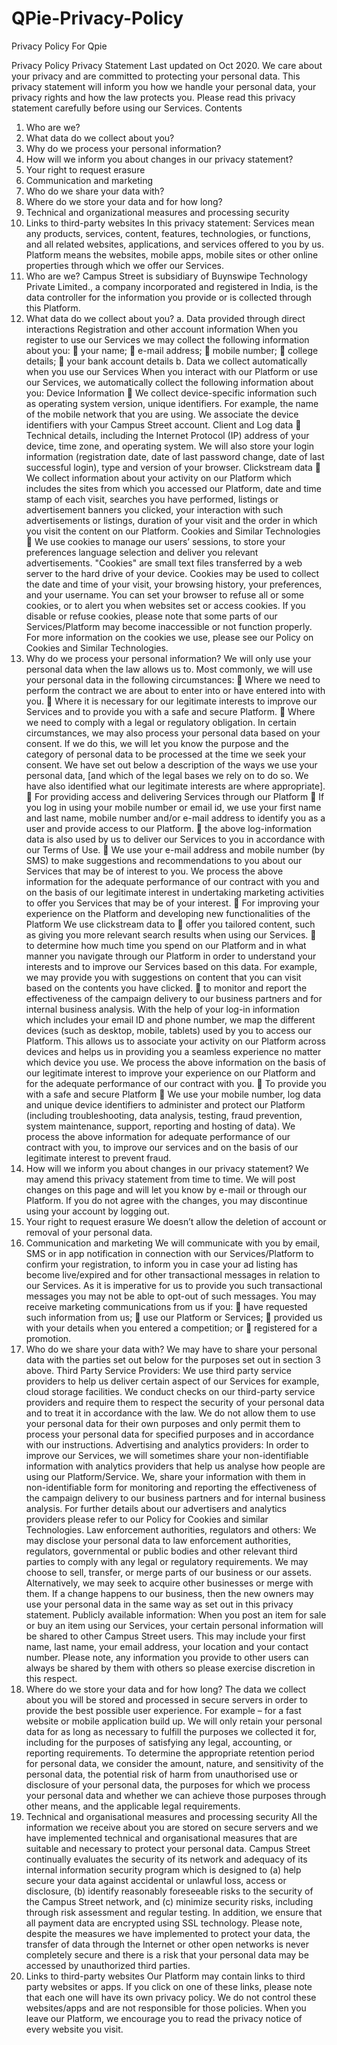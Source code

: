 # QPie-Privacy-Policy
Privacy Policy For Qpie 

Privacy Policy
Privacy Statement
Last updated on Oct 2020.
We care about your privacy and are committed to protecting your personal data. This privacy
statement will inform you how we handle your personal data, your privacy rights and how the
law protects you. Please read this privacy statement carefully before using our Services.
Contents
1. Who are we?
2. What data do we collect about you?
3. Why do we process your personal information?
4. How will we inform you about changes in our privacy statement?
5. Your right to request erasure
6. Communication and marketing
7. Who do we share your data with?
8. Where do we store your data and for how long?
9. Technical and organizational measures and processing security
10. Links to third-party websites
In this privacy statement:
Services mean any products, services, content, features, technologies, or functions, and all
related websites, applications, and services offered to you by us.
Platform means the websites, mobile apps, mobile sites or other online properties through which
we offer our Services.
1. Who are we?
Campus Street is subsidiary of Buynswipe Technology Private Limited., a company incorporated
and registered in India, is the data controller for the information you provide or is collected
through this Platform.
2. What data do we collect about you?
a. Data provided through direct interactions
Registration and other account information
When you register to use our Services we may collect the following information about you:
 your name;
 e-mail address;
 mobile number;
 college details;
 your bank account details
b. Data we collect automatically when you use our Services
When you interact with our Platform or use our Services, we automatically collect the following
information about you:
Device Information
 We collect device-specific information such as operating system version, unique identifiers. For
example, the name of the mobile network that you are using. We associate the device identifiers with
your Campus Street account.
Client and Log data
 Technical details, including the Internet Protocol (IP) address of your device, time zone, and operating
system. We will also store your login information (registration date, date of last password change, date
of last successful login), type and version of your browser.
Clickstream data
 We collect information about your activity on our Platform which includes the sites from which you
accessed our Platform, date and time stamp of each visit, searches you have performed, listings or
advertisement banners you clicked, your interaction with such advertisements or listings, duration of
your visit and the order in which you visit the content on our Platform.
Cookies and Similar Technologies
 We use cookies to manage our users’ sessions, to store your preferences language selection and
deliver you relevant advertisements. "Cookies" are small text files transferred by a web server to the
hard drive of your device. Cookies may be used to collect the date and time of your visit, your browsing
history, your preferences, and your username. You can set your browser to refuse all or some cookies,
or to alert you when websites set or access cookies. If you disable or refuse cookies, please note that
some parts of our Services/Platform may become inaccessible or not function properly. For more
information on the cookies we use, please see our Policy on Cookies and Similar Technologies.
3. Why do we process your personal information?
We will only use your personal data when the law allows us to. Most commonly, we will use your
personal data in the following circumstances:
 Where we need to perform the contract we are about to enter into or have entered into with you.
 Where it is necessary for our legitimate interests to improve our Services and to provide you with a
safe and secure Platform.
 Where we need to comply with a legal or regulatory obligation.
In certain circumstances, we may also process your personal data based on your consent. If we
do this, we will let you know the purpose and the category of personal data to be processed at
the time we seek your consent.
We have set out below a description of the ways we use your personal data, [and which of the
legal bases we rely on to do so. We have also identified what our legitimate interests are where
appropriate].
 For providing access and delivering Services through our Platform
 If you log in using your mobile number or email id, we use your first name and last name, mobile
number and/or e-mail address to identify you as a user and provide access to our Platform.
 the above log-information data is also used by us to deliver our Services to you in accordance with
our Terms of Use.
 We use your e-mail address and mobile number (by SMS) to make suggestions and recommendations
to you about our Services that may be of interest to you.
We process the above information for the adequate performance of our contract with you and
on the basis of our legitimate interest in undertaking marketing activities to offer you Services
that may be of your interest.
 For improving your experience on the Platform and developing new functionalities of the Platform
We use clickstream data to
 offer you tailored content, such as giving you more relevant search results when using our Services.
 to determine how much time you spend on our Platform and in what manner you navigate through
our Platform in order to understand your interests and to improve our Services based on this data. For
example, we may provide you with suggestions on content that you can visit based on the contents
you have clicked.
 to monitor and report the effectiveness of the campaign delivery to our business partners and for
internal business analysis.
With the help of your log-in information which includes your email ID and phone number, we
map the different devices (such as desktop, mobile, tablets) used by you to access our Platform.
This allows us to associate your activity on our Platform across devices and helps us in providing
you a seamless experience no matter which device you use.
We process the above information on the basis of our legitimate interest to improve your
experience on our Platform and for the adequate performance of our contract with you.
 To provide you with a safe and secure Platform
 We use your mobile number, log data and unique device identifiers to administer and protect our
Platform (including troubleshooting, data analysis, testing, fraud prevention, system maintenance,
support, reporting and hosting of data).
We process the above information for adequate performance of our contract with you, to
improve our services and on the basis of our legitimate interest to prevent fraud.
4. How will we inform you about changes in our privacy statement?
We may amend this privacy statement from time to time. We will post changes on this page and
will let you know by e-mail or through our Platform. If you do not agree with the changes, you
may discontinue using your account by logging out.
5. Your right to request erasure
We doesn’t allow the deletion of account or removal of your personal data.
6. Communication and marketing
We will communicate with you by email, SMS or in app notification in connection with our
Services/Platform to confirm your registration, to inform you in case your ad listing has become 
live/expired and for other transactional messages in relation to our Services. As it is imperative
for us to provide you such transactional messages you may not be able to opt-out of such
messages.
You may receive marketing communications from us if you:
 have requested such information from us;
 use our Platform or Services;
 provided us with your details when you entered a competition; or
 registered for a promotion.
7. Who do we share your data with?
We may have to share your personal data with the parties set out below for the purposes set out
in section 3 above.
Third Party Service Providers: We use third party service providers to help us deliver certain
aspect of our Services for example, cloud storage facilities.
We conduct checks on our third-party service providers and require them to respect the security
of your personal data and to treat it in accordance with the law. We do not allow them to use
your personal data for their own purposes and only permit them to process your personal data
for specified purposes and in accordance with our instructions.
Advertising and analytics providers: In order to improve our Services, we will sometimes share
your non-identifiable information with analytics providers that help us analyse how people are
using our Platform/Service. We, share your information with them in non-identifiable form for
monitoring and reporting the effectiveness of the campaign delivery to our business partners and
for internal business analysis. For further details about our advertisers and analytics providers
please refer to our Policy for Cookies and similar Technologies.
Law enforcement authorities, regulators and others: We may disclose your personal data to law
enforcement authorities, regulators, governmental or public bodies and other relevant third
parties to comply with any legal or regulatory requirements.
We may choose to sell, transfer, or merge parts of our business or our assets. Alternatively, we
may seek to acquire other businesses or merge with them. If a change happens to our business,
then the new owners may use your personal data in the same way as set out in this privacy
statement.
Publicly available information: When you post an item for sale or buy an item using our Services,
your certain personal information will be shared to other Campus Street users. This may include 
your first name, last name, your email address, your location and your contact number. Please
note, any information you provide to other users can always be shared by them with others so
please exercise discretion in this respect.
8. Where do we store your data and for how long?
The data we collect about you will be stored and processed in secure servers in order to provide
the best possible user experience. For example – for a fast website or mobile application build
up.
We will only retain your personal data for as long as necessary to fulfill the purposes we collected
it for, including for the purposes of satisfying any legal, accounting, or reporting requirements.
To determine the appropriate retention period for personal data, we consider the amount,
nature, and sensitivity of the personal data, the potential risk of harm from unauthorised use or
disclosure of your personal data, the purposes for which we process your personal data and
whether we can achieve those purposes through other means, and the applicable legal
requirements.
9. Technical and organisational measures and processing security
All the information we receive about you are stored on secure servers and we have implemented
technical and organisational measures that are suitable and necessary to protect your personal
data. Campus Street continually evaluates the security of its network and adequacy of its internal
information security program which is designed to (a) help secure your data against accidental
or unlawful loss, access or disclosure, (b) identify reasonably foreseeable risks to the security of
the Campus Street network, and (c) minimize security risks, including through risk assessment
and regular testing. In addition, we ensure that all payment data are encrypted using SSL
technology.
Please note, despite the measures we have implemented to protect your data, the transfer of
data through the Internet or other open networks is never completely secure and there is a risk
that your personal data may be accessed by unauthorized third parties.
10. Links to third-party websites
Our Platform may contain links to third party websites or apps. If you click on one of these links,
please note that each one will have its own privacy policy. We do not control these websites/apps 
and are not responsible for those policies. When you leave our Platform, we encourage you to
read the privacy notice of every website you visit.
